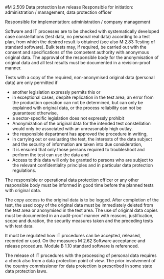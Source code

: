 #M 2.509 Data protection law release
Responsible for initiation: administration / management, data protection officer

Responsible for implementation: administration / company management

Software and IT processes are to be checked with systematically developed case constellations (test data, no personal real data) according to a test plan, from which the desired result is obtained (see also M 2.83 Testing of standard software). Bulk tests may, if required, be carried out with the consent and specifications of the competent authority with anonymous original data. The approval of the responsible body for the anonymisation of original data and all test results must be documented in a revision-proof manner.

Tests with a copy of the required, non-anonymised original data (personal data) are only permitted if

* another legislation expressly permits this or
* in exceptional cases, despite replication in the test area, an error from the production operation can not be determined, but can only be explained with original data, or the process reliability can not be guaranteed otherwise,
* a sector-specific legislation does not expressly prohibit
* Anonymization of the original data for the intended test constellation would only be associated with an unreasonably high outlay.
* the responsible department has approved the procedure in writing,
* in carrying out or evaluating the test, the interests of the data subject and the security of information are taken into due consideration,
* It is ensured that only those persons required to troubleshoot and perform the test can use the data and
* Access to this data will only be granted to persons who are subject to the relevant confidentiality principles and in particular data protection regulations.


The responsible or operational data protection officer or any other responsible body must be informed in good time before the planned tests with original data.

The copy access to the original data is to be logged. After completion of the test, the used copy of the original data must be immediately deleted from the test area or anonymised in the test area. The use of original data copies must be documented in an audit-proof manner with reasons, justification, scope and duration, the security measures taken and the preceding tests with test data.

It must be regulated how IT procedures can be accepted, released, recorded or used. On the measures M 2.62 Software acceptance and release procedure. Module B 1.10 standard software is referenced.

The release of IT procedures with the processing of personal data requires a check also from a data protection point of view. The prior involvement of the country commissioner for data protection is prescribed in some state data protection laws.



